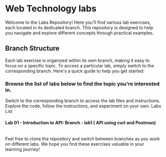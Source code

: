 # **Web Technology labs**
Welcome to the Labs Repository! Here you'll find various lab exercises, each located in its dedicated branch. This repository is designed to help you navigate and explore different concepts through practical examples.

## Branch Structure
Each lab exercise is organized within its own branch, making it easy to focus on a specific topic. To access a particular lab, simply switch to the corresponding branch. Here's a quick guide to help you get started:

### Browse the list of labs below to find the topic you're interested in.
Switch to the corresponding branch to access the lab files and instructions.
Explore the code, follow the instructions, and experiment on your own.
Labs List
#### Lab 01 - Introduction to API: Branch - lab1 ( API using curl and Postman)
<br>Feel free to clone the repository and switch between branches as you work on different labs. We hope you find these exercises valuable in your learning journey!

